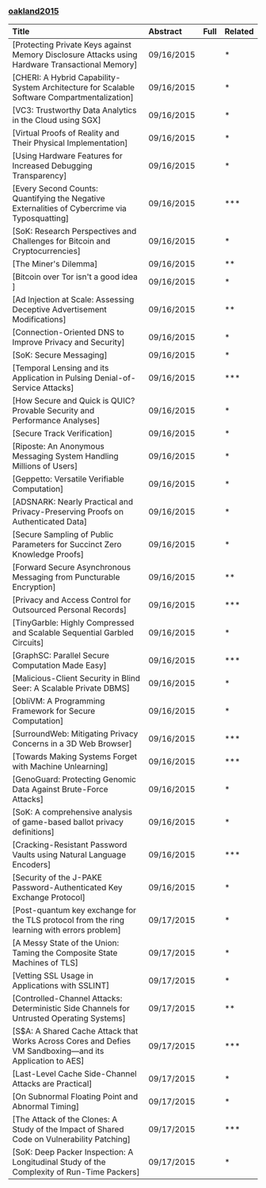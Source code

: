 ### [oakland2015](http://www.ieee-security.org/TC/SP2015/program.html)

|Title| Abstract| Full| Related|
|:----|:----|:----|:---|
|[Protecting Private Keys against Memory Disclosure Attacks using Hardware Transactional Memory]|09/16/2015| |*|
|[CHERI: A Hybrid Capability-System Architecture for Scalable Software Compartmentalization]|09/16/2015| |*|
|[VC3: Trustworthy Data Analytics in the Cloud using SGX]|09/16/2015| |*|
|[Virtual Proofs of Reality and Their Physical Implementation]|09/16/2015| |*|
|[Using Hardware Features for Increased Debugging Transparency]|09/16/2015| |*|
|[Every Second Counts: Quantifying the Negative Externalities of Cybercrime via Typosquatting]|09/16/2015| |***|
|[SoK: Research Perspectives and Challenges for Bitcoin and Cryptocurrencies]|09/16/2015| |*|
|[The Miner's Dilemma]|09/16/2015| |**|
|[Bitcoin over Tor isn't a good idea ]|09/16/2015| |*|
|[Ad Injection at Scale: Assessing Deceptive Advertisement Modifications]|09/16/2015| |**|
|[Connection-Oriented DNS to Improve Privacy and Security]|09/16/2015| |*|
|[SoK: Secure Messaging]|09/16/2015| |*|
|[Temporal Lensing and its Application in Pulsing Denial-of-Service Attacks]|09/16/2015| |***|
|[How Secure and Quick is QUIC? Provable Security and Performance Analyses]|09/16/2015| |*|
|[Secure Track Verification]|09/16/2015| |*|
|[Riposte: An Anonymous Messaging System Handling Millions of Users]|09/16/2015| |*|
|[Geppetto: Versatile Verifiable Computation]|09/16/2015| |*|
|[ADSNARK: Nearly Practical and Privacy-Preserving Proofs on Authenticated Data]|09/16/2015| |*|
|[Secure Sampling of Public Parameters for Succinct Zero Knowledge Proofs]|09/16/2015| |*|
|[Forward Secure Asynchronous Messaging from Puncturable Encryption]|09/16/2015| |**|
|[Privacy and Access Control for Outsourced Personal Records]|09/16/2015| |***|
|[TinyGarble: Highly Compressed and Scalable Sequential Garbled Circuits]|09/16/2015| |*|
|[GraphSC: Parallel Secure Computation Made Easy]|09/16/2015| |***|
|[Malicious-Client Security in Blind Seer: A Scalable Private DBMS]|09/16/2015| |*|
|[ObliVM: A Programming Framework for Secure Computation]|09/16/2015| |*|
|[SurroundWeb: Mitigating Privacy Concerns in a 3D Web Browser]|09/16/2015| |***|
|[Towards Making Systems Forget with Machine Unlearning]|09/16/2015| |***|
|[GenoGuard: Protecting Genomic Data Against Brute-Force Attacks]|09/16/2015| |*|
|[SoK: A comprehensive analysis of game-based ballot privacy definitions]|09/16/2015| |*|
|[Cracking-Resistant Password Vaults using Natural Language Encoders]|09/16/2015| |***|
|[Security of the J-PAKE Password-Authenticated Key Exchange Protocol]|09/16/2015| |*|
|[Post-quantum key exchange for the TLS protocol from the ring learning with errors problem]|09/17/2015| |*|
|[A Messy State of the Union: Taming the Composite State Machines of TLS]|09/17/2015| |*|
|[Vetting SSL Usage in Applications with SSLINT]|09/17/2015| |*|
|[Controlled-Channel Attacks: Deterministic Side Channels for Untrusted Operating Systems]|09/17/2015| |**|
|[S$A: A Shared Cache Attack that Works Across Cores and Defies VM Sandboxing—and its Application to AES]|09/17/2015| |***|
|[Last-Level Cache Side-Channel Attacks are Practical]|09/17/2015| |*|
|[On Subnormal Floating Point and Abnormal Timing]|09/17/2015| |*|
|[The Attack of the Clones: A Study of the Impact of Shared Code on Vulnerability Patching]|09/17/2015| |***|
|[SoK: Deep Packer Inspection: A Longitudinal Study of the Complexity of Run-Time Packers]|09/17/2015| |*|
